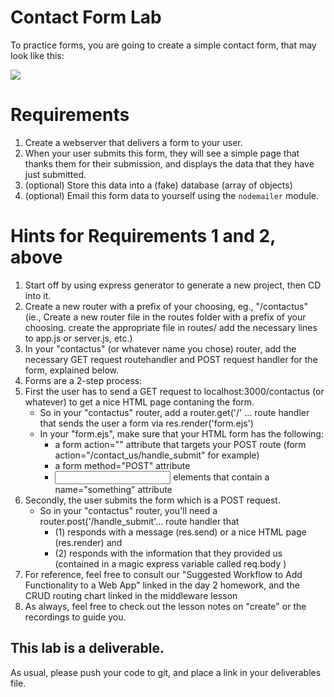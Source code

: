 # Contact Form Lab

To practice forms, you are going to create a simple contact form, that may look like this:

<img src="https://hackernoon.com/hn-images/0*ZAyh1wiEdgL6tzlB.png" >

# Requirements

1. Create a webserver that delivers a form to your user.
2. When your user submits this form, they will see a simple page that thanks them for their submission, and displays the data that they have just submitted.
3. (optional) Store this data into a (fake) database (array of objects)
4. (optional) Email this form data to yourself using the ```nodemailer``` module.

# Hints for Requirements 1 and 2, above

1. Start off by using express generator to generate a new project, then CD into it.
2. Create a new router with a prefix of your choosing, eg., "/contactus" (ie., Create a new router file in the routes folder with a prefix of your choosing. create the appropriate file in routes/ add the necessary lines to app.js or server.js, etc.)
3. In your "contactus" (or whatever name you chose) router, add the necessary GET request routehandler and POST request handler for the form, explained below.
4. Forms are a 2-step process:
  1. First the user has to send a GET request to localhost:3000/contactus (or whatever) to get a nice HTML page contaning the form.
      - So in your "contactus" router, add a router.get('/' ... route handler that sends the user a form via res.render('form.ejs')
      - In your "form.ejs", make sure that your HTML form has the following:
          - a form action="" attribute that targets your POST route (form action="/contact_us/handle_submit" for example)
          - a form method="POST" attribute
          - <input> elements that contain a name="something" attribute
  2. Secondly, the user submits the form which is a POST request.
      - So in your "contactus" router, you'll need a router.post('/handle_submit'... route handler that 
          - (1) responds with a message (res.send) or a nice HTML page (res.render) and 
          - (2) responds with the information that they provided us (contained in a magic express variable called req.body )
  3. For reference, feel free to consult our "Suggested Workflow to Add Functionality to a Web App" linked in the day 2 homework, and the CRUD routing chart linked in the middleware lesson
5. As always, feel free to check out the lesson notes on "create" or the recordings to guide you.
  




## This lab is a deliverable.

As usual, please push your code to git, and place a link in your deliverables file.
